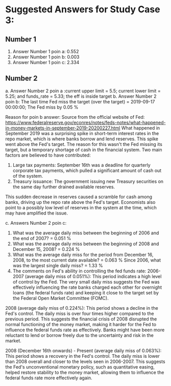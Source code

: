 # Suggested Answers for Study Case 3:

## Number 1
1. Answer Number 1 poin a: 0.552
2. Answer Number 1 poin b: 0.003
3. Answer Number 1 poin c: 2.334

## Number 2
a. Answer Number 2 poin a :current upper limit = 5.5; current lower limit = 5.25; and funds_rate = 5.33; the eff is inside target
b. Answer Number 2 poin b: The last time Fed miss the target (over the target) = 2019-09-17 00:00:00; The Fed miss by 0.05 %

Reason for poin b answer:
Source from the official website of Fed: https://www.federalreserve.gov/econres/notes/feds-notes/what-happened-in-money-markets-in-september-2019-20200227.html
What happened in September 2019 was a surprising spike in short-term interest rates in the repo market, which is where banks borrow and lend reserves. This spike went above the Fed's target. The reason for this wasn't the Fed missing its target, but a temporary shortage of cash in the financial system. Two main factors are believed to have contributed:

1. Large tax payments: September 16th was a deadline for quarterly corporate tax payments, which pulled a significant amount of cash out of the system.
2. Treasury issuance: The government issuing new Treasury securities on the same day further drained available reserves.

This sudden decrease in reserves caused a scramble for cash among banks, driving up the repo rate above the Fed's target. Economists also point to a possibly low level of reserves in the system at the time, which may have amplified the issue.

c. Answers Number 2 poin c:
1. What was the average daily miss between the beginning of 2006 and the end of 2007? = 0.051 %
2. What was the average daily miss between the beginning of 2008 and December 15, 2008? = 0.224 %
3. What was the average daily miss for the period from December 16, 2008, to the most current date available? = 0.063 % Since 2006, what was the largest single daily miss? = 1.33 %
4. The comments on Fed's ability in controlling the fed funds rate:
2006-2007 (average daily miss of 0.051%): This period indicates a high level of control by the Fed. The very small daily miss suggests the Fed was effectively influencing the rate banks charged each other for overnight loans (the federal funds rate) and keeping it close to the target set by the Federal Open Market Committee (FOMC).

2008 (average daily miss of 0.224%): This period shows a decline in the Fed's control. The daily miss is over four times higher compared to the previous period. This suggests the financial crisis of 2008 disrupted the normal functioning of the money market, making it harder for the Fed to influence the federal funds rate as effectively. Banks might have been more reluctant to lend or borrow freely due to the uncertainty and risk in the market.

2008 (December 16th onwards) - Present (average daily miss of 0.063%): This period shows a recovery in the Fed's control. The daily miss is lower than 2008 overall and closer to the levels seen in 2006-2007. This suggests the Fed's unconventional monetary policy, such as quantitative easing, helped restore stability to the money market, allowing them to influence the federal funds rate more effectively again.
